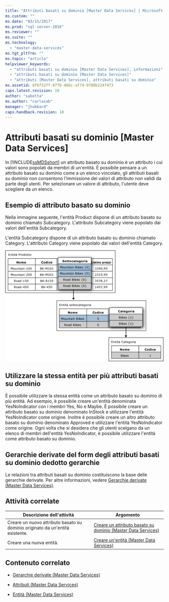 ```yaml
---
title: "Attributi basati su dominio [Master Data Services] | Microsoft Docs"
ms.custom: ""
ms.date: "03/15/2017"
ms.prod: "sql-server-2016"
ms.reviewer: ""
ms.suite: ""
ms.technology: 
  - "master-data-services"
ms.tgt_pltfrm: ""
ms.topic: "article"
helpviewer_keywords: 
  - "attributi basati su dominio [Master Data Services], informazioni"
  - "attributi basati su dominio [Master Data Services]"
  - "attributi [Master Data Services], attributi basati su dominio"
ms.assetid: df6f33ff-97f6-466c-af74-9780b2247473
caps.latest.revision: 10
author: "sabotta"
ms.author: "carlasab"
manager: "jhubbard"
caps.handback.revision: 10
---
```

# Attributi basati su dominio [Master Data Services]
  In [!INCLUDE[ssMDSshort](../includes/ssmdsshort-md.md)] un attributo basato su dominio è un attributo i cui valori sono popolati da membri di un'entità. È possibile pensare a un attributo basato su dominio come a un elenco vincolato, gli attributi basati su dominio non consentono l'immissione dei valori di attributo non validi da parte degli utenti. Per selezionare un valore di attributo, l'utente deve scegliere da un elenco.  
  
## Esempio di attributo basato su dominio  
 Nella immagine seguente, l'entità Product dispone di un attributo basato su dominio chiamato Subcategory. L'attributo Subcategory viene popolato dai valori dell'entità Subcategory.  
  
 L'entità Subcategory dispone di un attributo basato su dominio chiamato Category. L'attributo Category viene popolato dai valori dell'entità Category.  
  
 ![Attributi basati su dominio in un'entità](../master-data-services/media/mds-conc-domain-based-attribute-conceptual.gif "Attributi basati su dominio in un'entità")  
  
## Utilizzare la stessa entità per più attributi basati su dominio  
 È possibile utilizzare la stessa entità come un attributo basato su dominio di più entità. Ad esempio, è possibile creare un'entità denominata YesNoIndicator con i membri Yes, No e Maybe. È possibile creare un attributo basato su dominio denominato InStock e utilizzare l'entità YesNoIndicator come origine. Inoltre è possibile creare un altro attributo basato su dominio denominato Approved e utilizzare l'entità YesNoIndicator come origine. Ogni volta che si desidera che gli utenti scelgano da un elenco di membri dell'entità YesNoIndicator, è possibile utilizzare l'entità come attributo basato su dominio.  
  
## Gerarchie derivate del form degli attributi basati su dominio dedotto gerarchie  
 Le relazioni tra attributi basati su dominio costituiscono la base delle gerarchie derivate. Per altre informazioni, vedere [Gerarchie derivate &#40;Master Data Services&#41;](../master-data-services/derived-hierarchies-master-data-services.md).  
  
## Attività correlate  
  
|Descrizione dell'attività|Argomento|  
|----------------------|-----------|  
|Creare un nuovo attributo basato su dominio originato da un'entità esistente.|[Creare un attributo basato su dominio &#40;Master Data Services&#41;](../master-data-services/create-a-domain-based-attribute-master-data-services.md)|  
|Creare una nuova entità.|[Creare un'entità &#40;Master Data Services&#41;](../master-data-services/create-an-entity-master-data-services.md)|  
  
## Contenuto correlato  
  
-   [Gerarchie derivate &#40;Master Data Services&#41;](../master-data-services/derived-hierarchies-master-data-services.md)  
  
-   [Attributi &#40;Master Data Services&#41;](../master-data-services/attributes-master-data-services.md)  
  
-   [Entità &#40;Master Data Services&#41;](../master-data-services/entities-master-data-services.md)  
  
  
